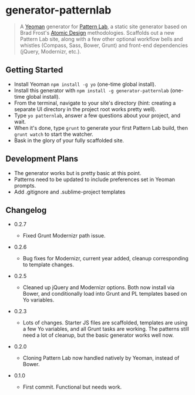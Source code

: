 # generator-patternlab

> A [Yeoman](http://yeoman.io) generator for [Pattern Lab](http://patternlab.io/), a static site generator based on Brad Frost's [Atomic Design](http://bradfrostweb.com/blog/post/atomic-web-design/) methodologies.
> Scaffolds out a new Pattern Lab site, along with a few other optional workflow bells and whistles (Compass, Sass, Bower, Grunt) and front-end dependencies (jQuery, Modernizr, etc.).

## Getting Started

- Install Yeoman `npm install -g yo` (one-time global install).
- Install this generator with `npm install -g generator-patternlab` (one-time global install).
- From the terminal, navigate to your site's directory (hint: creating a separate UI directory in the project root works pretty well).
- Type `yo patternlab`, answer a few questions about your project, and wait.
- When it's done, type `grunt` to generate your first Pattern Lab build, then `grunt watch` to start the watcher.
- Bask in the glory of your fully scaffolded site. 

## Development Plans
- The generator works but is pretty basic at this point.
- Patterns need to be updated to include preferences set in Yeoman prompts.
- Add .gitignore and .sublime-project templates

## Changelog
- 0.2.7
  - Fixed Grunt Modernizr path issue.

- 0.2.6
  - Bug fixes for Modernizr, current year added, cleanup corresponding to template changes.

- 0.2.5
  - Cleaned up jQuery and Modernizr options. Both now install via Bower, and conditionally load into Grunt and PL templates based on Yo variables.

- 0.2.3
  - Lots of changes. Starter JS files are scaffolded, templates are using a few Yo variables, and all Grunt tasks are working. The patterns still need a lot of cleanup, but the basic generator works well now.

- 0.2.0
  - Cloning Pattern Lab now handled natively by Yeoman, instead of Bower.  

- 0.1.0
  - First commit. Functional but needs work.